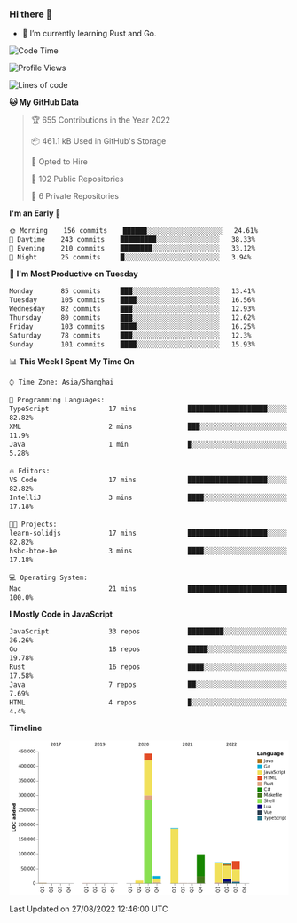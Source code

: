 ### Hi there 👋

- 🌱 I’m currently learning Rust and Go.

<!--START_SECTION:waka-->
![Code Time](http://img.shields.io/badge/Code%20Time-680%20hrs%2033%20mins-blue)

![Profile Views](http://img.shields.io/badge/Profile%20Views-0-blue)

![Lines of code](https://img.shields.io/badge/From%20Hello%20World%20I%27ve%20Written-979%20Thousand%20lines%20of%20code-blue)

**🐱 My GitHub Data** 

> 🏆 655 Contributions in the Year 2022
 > 
> 📦 461.1 kB Used in GitHub's Storage 
 > 
> 💼 Opted to Hire
 > 
> 📜 102 Public Repositories 
 > 
> 🔑 6 Private Repositories  
 > 
**I'm an Early 🐤** 

```text
🌞 Morning    156 commits    ██████░░░░░░░░░░░░░░░░░░░   24.61% 
🌆 Daytime    243 commits    █████████░░░░░░░░░░░░░░░░   38.33% 
🌃 Evening    210 commits    ████████░░░░░░░░░░░░░░░░░   33.12% 
🌙 Night      25 commits     █░░░░░░░░░░░░░░░░░░░░░░░░   3.94%

```
📅 **I'm Most Productive on Tuesday** 

```text
Monday       85 commits     ███░░░░░░░░░░░░░░░░░░░░░░   13.41% 
Tuesday      105 commits    ████░░░░░░░░░░░░░░░░░░░░░   16.56% 
Wednesday    82 commits     ███░░░░░░░░░░░░░░░░░░░░░░   12.93% 
Thursday     80 commits     ███░░░░░░░░░░░░░░░░░░░░░░   12.62% 
Friday       103 commits    ████░░░░░░░░░░░░░░░░░░░░░   16.25% 
Saturday     78 commits     ███░░░░░░░░░░░░░░░░░░░░░░   12.3% 
Sunday       101 commits    ████░░░░░░░░░░░░░░░░░░░░░   15.93%

```


📊 **This Week I Spent My Time On** 

```text
⌚︎ Time Zone: Asia/Shanghai

💬 Programming Languages: 
TypeScript               17 mins             ████████████████████░░░░░   82.82% 
XML                      2 mins              ███░░░░░░░░░░░░░░░░░░░░░░   11.9% 
Java                     1 min               █░░░░░░░░░░░░░░░░░░░░░░░░   5.28%

🔥 Editors: 
VS Code                  17 mins             ████████████████████░░░░░   82.82% 
IntelliJ                 3 mins              ████░░░░░░░░░░░░░░░░░░░░░   17.18%

🐱‍💻 Projects: 
learn-solidjs            17 mins             ████████████████████░░░░░   82.82% 
hsbc-btoe-be             3 mins              ████░░░░░░░░░░░░░░░░░░░░░   17.18%

💻 Operating System: 
Mac                      21 mins             █████████████████████████   100.0%

```

**I Mostly Code in JavaScript** 

```text
JavaScript               33 repos            █████████░░░░░░░░░░░░░░░░   36.26% 
Go                       18 repos            █████░░░░░░░░░░░░░░░░░░░░   19.78% 
Rust                     16 repos            ████░░░░░░░░░░░░░░░░░░░░░   17.58% 
Java                     7 repos             ██░░░░░░░░░░░░░░░░░░░░░░░   7.69% 
HTML                     4 repos             █░░░░░░░░░░░░░░░░░░░░░░░░   4.4%

```


**Timeline**

![Chart not found](https://raw.githubusercontent.com/elton/elton/main/charts/bar_graph.png) 


 Last Updated on 27/08/2022 12:46:00 UTC
<!--END_SECTION:waka-->

<!--
**elton/elton** is a ✨ _special_ ✨ repository because its `README.md` (this file) appears on your GitHub profile.

Here are some ideas to get you started:

- 🔭 I’m currently working on ...
- 🌱 I’m currently learning ...
- 👯 I’m looking to collaborate on ...
- 🤔 I’m looking for help with ...
- 💬 Ask me about ...
- 📫 How to reach me: ...
- 😄 Pronouns: ...
- ⚡ Fun fact: ...
-->
